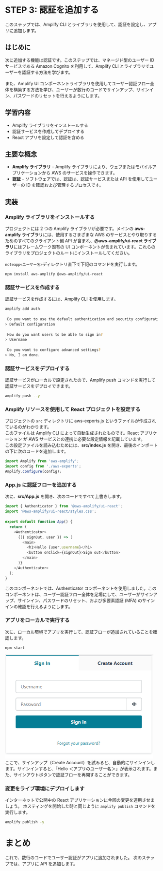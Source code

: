 # STEP 3: 認証を追加する
このステップでは、Amplify CLI とライブラリを使用して、認証を設定し、アプリに追加します。

## はじめに
次に追加する機能は認証です。このステップでは、マネージド型のユーザー ID サービスである Amazon Cognito を利用して、Amplify CLI とライブラリでユーザーを認証する方法を学びます。<br>
<br>
また、Amplify UI コンポーネントライブラリを使用してユーザー認証フロー全体を構築する方法を学び、ユーザーが数行のコードでサインアップ、サインイン、パスワードのリセットを行えるようにします。

## 学習内容
 * Amplify ライブラリをインストールする
 * 認証サービスを作成してデプロイする
 * React アプリを設定して認証を含める

## 主要な概念
* **Amplify ライブラリ** – Amplify ライブラリにより、ウェブまたはモバイルアプリケーションから AWS のサービスを操作できます。
* **認証** – ソフトウェアでは、認証は、認証サービスまたは API を使用してユーザーの ID を確認および管理するプロセスです。

## 実装
### Amplify ライブラリをインストールする
プロジェクトには 2 つの Amplify ライブラリが必要です。メインの **aws-amplify ライブラリ**には、使用するさまざまな AWS のサービスとやり取りするためのすべてのクライアント側 API が含まれ、**@aws-amplify/ui-react ライブラリ**にはフレームワーク固有の UI コンポーネントが含まれています。これらのライブラリをプロジェクトのルートにインストールしてください。<br>
<br>
`noteapp<ユーザー名>`ディレクトリ直下で下記のコマンドを実行します。
```bash
npm install aws-amplify @aws-amplify/ui-react
```

### 認証サービスを作成する
認証サービスを作成するには、Amplify CLI を使用します。
```bash
amplify add auth

 Do you want to use the default authentication and security configuration? (Use arrow keys)
> Default configuration

 How do you want users to be able to sign in?
> Username

 Do you want to configure advanced settings?
> No, I am done.

```

### 認証サービスをデプロイする
認証サービスがローカルで設定されたので、Amplify push コマンドを実行して認証サービスをデプロイできます。

```bash
amplify push --y
```

### Amplify リソースを使用して React プロジェクトを設定する

プロジェクトの `src` ディレクトリに aws-exports.js というファイルが作成されているのがわかります。<br>
このファイルは Amplify CLI によって自動生成されたものです。React アプリケーション が AWS サービスとの連携に必要な設定情報を記載しています。
<br>
この設定ファイルを読み込むためには、**src/index.js** を開き、最後のインポートの下に次のコードを追加します。

```javascript
import Amplify from 'aws-amplify';
import config from './aws-exports';
Amplify.configure(config);
```

### App.js に認証フローを追加する
次に、**src/App.js** を開き、次のコードですべて上書きします。

```javascript
import { Authenticator } from '@aws-amplify/ui-react';
import '@aws-amplify/ui-react/styles.css';

export default function App() {
  return (
    <Authenticator>
      {({ signOut, user }) => (
        <main>
          <h1>Hello {user.username}</h1>
          <button onClick={signOut}>Sign out</button>
        </main>
      )}
    </Authenticator>
  );
}
```
このコンポーネントでは、Authenticator コンポーネントを使用しました。このコンポーネントは、ユーザー認証フロー全体を足場にして、ユーザーがサインアップ、サインイン、パスワードのリセット、および多要素認証 (MFA) のサインインの確認を行えるようにします。
### アプリをローカルで実行する
次に、ローカル環境でアプリを実行して、認証フローが追加されていることを確認します。

```bash
npm start
```

![](/images/module-three_signin-demo.png)
<br>
ここで、サインアップ（Create Account）を試みると、自動的にサインインします。サインインすると、「Hello ＜アプリのユーザー名＞」が表示されます。また、サインアウトボタンで認証フローを再開することができます。

### 変更をライブ環境にデプロイします
インターネットで公開中の React アプリケーションに今回の変更を適用させましょう。
ホスティングを開始した時と同じように `amplify publish` コマンドを実行します。

```bash
amplify publish -y
```

# まとめ
これで、数行のコードでユーザー認証がアプリに追加されました。 次のステップでは、アプリに API を追加します。<br>
